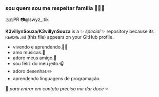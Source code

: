 ### sou quem sou me respeitar familia 💙🎵🐚

🇧🇷PR
📷@swyz_.tik

**K3villynSouza/K3villynSouza** is a ✨ _special_ ✨ repository because its `README.md` (this file) appears on your GitHub profile.

- vivendo e aprendendo.👩‍🎓
- amo musicas.🎵
- adoro meus amigo.📱
- sou feliz do meu jeito.🎧
- adoro desenhar.✏️
- aprendendo linguagens de programação.

🌠 _para entrar em contato precisa me dar doce_ ⭐
